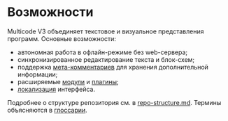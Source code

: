 # Возможности

Multicode V3 объединяет текстовое и визуальное представления программ. Основные возможности:

- автономная работа в офлайн-режиме без web-сервера;
- синхронизированное редактирование текста и блок-схем;
- поддержка [мета-комментариев](meta-comments.md) для хранения дополнительной информации;
- расширяемые [модули](modules.md) и [плагины](plugin-guide.md);
- [локализация](localization.md) интерфейса.

Подробнее о структуре репозитория см. в [repo-structure.md](repo-structure.md). Термины объясняются в [глоссарии](glossary.md).
